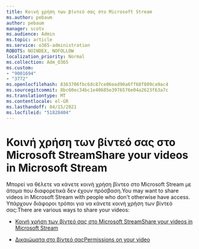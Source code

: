 ```yaml
---
title: Κοινή χρήση των βίντεό σας στο Microsoft Stream
ms.author: pebaum
author: pebaum
manager: scotv
ms.audience: Admin
ms.topic: article
ms.service: o365-administration
ROBOTS: NOINDEX, NOFOLLOW
localization_priority: Normal
ms.collection: Adm_O365
ms.custom:
- "9001694"
- "3772"
ms.openlocfilehash: 8363706fbc6dc87ce06ead90a6ff68f809ca9ac4
ms.sourcegitcommit: 8bc60ec34bc1e40685e3976576e04a2623f63a7c
ms.translationtype: MT
ms.contentlocale: el-GR
ms.lasthandoff: 04/15/2021
ms.locfileid: "51828404"
---
```

# <a name="share-your-videos-in-microsoft-stream"></a><span data-ttu-id="6fbc3-102">Κοινή χρήση των βίντεό σας στο Microsoft Stream</span><span class="sxs-lookup"><span data-stu-id="6fbc3-102">Share your videos in Microsoft Stream</span></span>

<span data-ttu-id="6fbc3-103">Μπορεί να θέλετε να κάνετε κοινή χρήση βίντεο στο Microsoft Stream με άτομα που διαφορετικά δεν έχουν πρόσβαση.</span><span class="sxs-lookup"><span data-stu-id="6fbc3-103">You may want to share videos in Microsoft Stream with people who don't otherwise have access.</span></span> <span data-ttu-id="6fbc3-104">Υπάρχουν διάφοροι τρόποι για να κάνετε κοινή χρήση των βίντεό σας:</span><span class="sxs-lookup"><span data-stu-id="6fbc3-104">There are various ways to share your videos:</span></span>

- [<span data-ttu-id="6fbc3-105">Κοινή χρήση των βίντεό σας στο Microsoft Stream</span><span class="sxs-lookup"><span data-stu-id="6fbc3-105">Share your videos in Microsoft Stream</span></span>](https://docs.microsoft.com/stream/portal-share-video)

- [<span data-ttu-id="6fbc3-106">Δικαιώματα στο βίντεό σας</span><span class="sxs-lookup"><span data-stu-id="6fbc3-106">Permissions on your video</span></span>](https://docs.microsoft.com/stream/portal-share-video#permissions-on-your-video)
